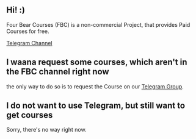 ## Hi! :)

Four Bear Courses (FBC) is a non-commercial Project, that provides Paid Courses for free.

[Telegram Channel](https://telegram.dog/fourbearscourseschnl)

## I waana request some courses, which aren't in the FBC channel right now

the only way to do so is to request the Course on our [Telegram Group](https://telegram.dog/fourbearcourses).

## I do not want to use Telegram, but still want to get courses

Sorry, there's no way right now.
